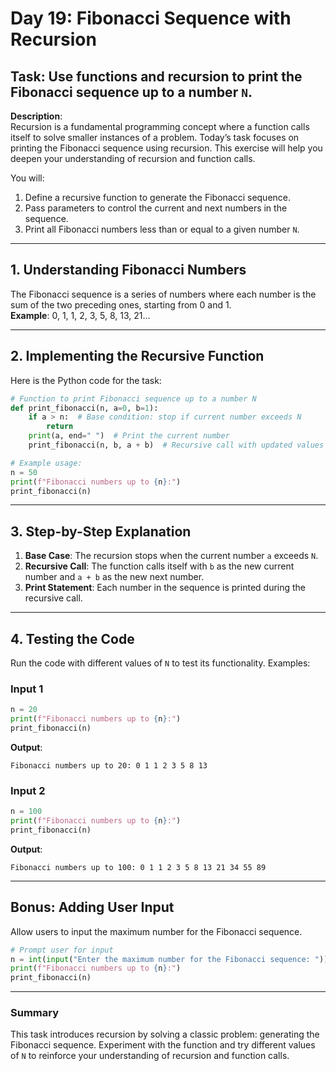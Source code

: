 # Day 19: Fibonacci Sequence with Recursion

## **Task**: Use functions and recursion to print the Fibonacci sequence up to a number `N`.

**Description**:  
Recursion is a fundamental programming concept where a function calls itself to solve smaller instances of a problem. Today’s task focuses on printing the Fibonacci sequence using recursion. This exercise will help you deepen your understanding of recursion and function calls.

You will:  
1. Define a recursive function to generate the Fibonacci sequence.  
2. Pass parameters to control the current and next numbers in the sequence.  
3. Print all Fibonacci numbers less than or equal to a given number `N`.

---

## 1. Understanding Fibonacci Numbers
The Fibonacci sequence is a series of numbers where each number is the sum of the two preceding ones, starting from 0 and 1.  
**Example**: 0, 1, 1, 2, 3, 5, 8, 13, 21...

---

## 2. Implementing the Recursive Function
Here is the Python code for the task:

```python
# Function to print Fibonacci sequence up to a number N
def print_fibonacci(n, a=0, b=1):
    if a > n:  # Base condition: stop if current number exceeds N
        return
    print(a, end=" ")  # Print the current number
    print_fibonacci(n, b, a + b)  # Recursive call with updated values

# Example usage:
n = 50
print(f"Fibonacci numbers up to {n}:")
print_fibonacci(n)
```

---

## 3. Step-by-Step Explanation
1. **Base Case**: The recursion stops when the current number `a` exceeds `N`.
2. **Recursive Call**: The function calls itself with `b` as the new current number and `a + b` as the new next number.
3. **Print Statement**: Each number in the sequence is printed during the recursive call.

---

## 4. Testing the Code
Run the code with different values of `N` to test its functionality. Examples:

### Input 1
```python
n = 20
print(f"Fibonacci numbers up to {n}:")
print_fibonacci(n)
```
**Output**:
```
Fibonacci numbers up to 20: 0 1 1 2 3 5 8 13 
```

### Input 2
```python
n = 100
print(f"Fibonacci numbers up to {n}:")
print_fibonacci(n)
```
**Output**:
```
Fibonacci numbers up to 100: 0 1 1 2 3 5 8 13 21 34 55 89 
```

---

## Bonus: Adding User Input
Allow users to input the maximum number for the Fibonacci sequence.

```python
# Prompt user for input
n = int(input("Enter the maximum number for the Fibonacci sequence: "))
print(f"Fibonacci numbers up to {n}:")
print_fibonacci(n)
```

---

### Summary
This task introduces recursion by solving a classic problem: generating the Fibonacci sequence. Experiment with the function and try different values of `N` to reinforce your understanding of recursion and function calls.
